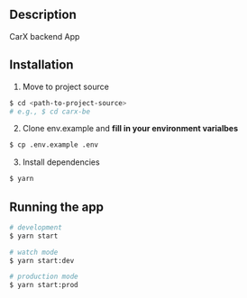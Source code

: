 ## Description

CarX backend App

## Installation

1. Move to project source
```bash
$ cd <path-to-project-source>
# e.g., $ cd carx-be
```

2. Clone env.example and **fill in your environment varialbes**
```bash
$ cp .env.example .env
```

3. Install dependencies
```bash
$ yarn
```

## Running the app

```bash
# development
$ yarn start

# watch mode
$ yarn start:dev

# production mode
$ yarn start:prod
```

